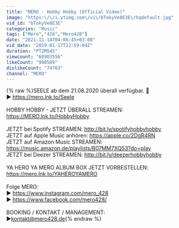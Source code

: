 ```yaml
---
title: "MERO - Hobby Hobby (Official Video)"
image: "https:\/\/i.ytimg.com\/vi\/bTokyVe8E3E\/hqdefault.jpg"
vid_id: "bTokyVe8E3E"
categories: "Music"
tags: ["Mero","428","Mero428"]
date: "2021-11-14T04:08:45+03:00"
vid_date: "2019-01-17T22:59:04Z"
duration: "PT2M54S"
viewcount: "68903556"
likeCount: "990509"
dislikeCount: "74763"
channel: "MERO"
---
```

{% raw %}SEELE ab dem 21.08.2020 überall verfügbar. 🧿<br />► <a rel="nofollow" target="blank" href="https://mero.lnk.to/Seele">https://mero.lnk.to/Seele</a><br /><br />HOBBY HOBBY - JETZT ÜBERALL STREAMEN:<br /><a rel="nofollow" target="blank" href="https://MERO.lnk.to/HobbyHobby">https://MERO.lnk.to/HobbyHobby</a><br /><br />JETZT bei Spotify STREAMEN: <a rel="nofollow" target="blank" href="http://bit.ly/spotifyhobbyhobby">http://bit.ly/spotifyhobbyhobby</a><br />JETZT auf Apple Music anhören: <a rel="nofollow" target="blank" href="https://apple.co/2DgR4RN">https://apple.co/2DgR4RN</a><br />JETZT auf Amazon Music STREAMEN:<br /><a rel="nofollow" target="blank" href="https://music.amazon.de/playlists/B07MM7XQ53?do=play">https://music.amazon.de/playlists/B07MM7XQ53?do=play</a><br />JETZT bei Deezer STREAMEN: <a rel="nofollow" target="blank" href="http://bit.ly/deezerhobbyhobby">http://bit.ly/deezerhobbyhobby</a><br /><br />YA HERO YA MERO ALBUM BOX JETZT VORBESTELLEN: <a rel="nofollow" target="blank" href="https://mero.lnk.to/YAHEROYAMERO">https://mero.lnk.to/YAHEROYAMERO</a> <br /><br />Folge MERO: <br />► <a rel="nofollow" target="blank" href="https://www.instagram.com/mero_428">https://www.instagram.com/mero_428</a> <br />► <a rel="nofollow" target="blank" href="https://www.facebook.com/mero428/">https://www.facebook.com/mero428/</a> <br /><br />BOOKING / KONTAKT / MANAGEMENT: <br />►kontakt@mero428.de{% endraw %}
